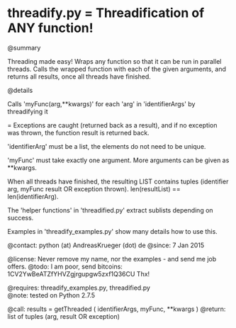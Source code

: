 # threadify.py = Threadification of ANY function!

@summary 

Threading made easy! Wraps any function so that it can be run in parallel threads. Calls the wrapped function with each of the given arguments, and returns all results, once all threads have finished.

@details

Calls 'myFunc(arg,**kwargs)' for each 'arg' in 'identifierArgs' by threadifying it 

= Exceptions are caught (returned back as a result), and if no exception was thrown, the function result is returned back. 

'identifierArg' must be a list, the elements do not need to be unique.

'myFunc' must take exactly one argument. More arguments can be given as **kwargs.

When all threads have finished, the resulting LIST contains tuples (identifier arg, myFunc result OR exception thrown). len(resultList) == len(identifierArg).

The 'helper functions' in 'threadified.py' extract sublists depending on success. 

Examples in 'threadify_examples.py' show many details how to use this.


@contact:  python (at) AndreasKrueger (dot) de
@since:    7 Jan 2015

@license:  Never remove my name, nor the examples - and send me job offers.
@todo:     I am poor, send bitcoins: 1CV2YwBeATZfYHVZgjrgupgw5zxf1Q36CU Thx! 

@requires: threadify_examples.py, threadified.py   
@note:     tested on Python 2.7.5

@call:      results = getThreaded ( identifierArgs, myFunc, **kwargs )
@return:    list of tuples (arg, result OR exception)

